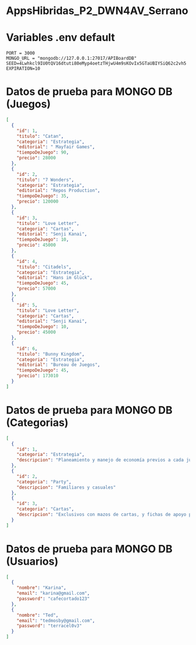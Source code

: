 # AppsHibridas_P2_DWN4AV_Serrano

# Variables .env default

    PORT = 3000
    MONGO_URL = "mongodb://127.0.0.1:27017/APIBoardDB"
    SEED=4Lwhkcl9IU0tQV16dtuti80eMyp4oetzTHjwU4m9sKOvIx5GTaUBIYSiQ62c2vh5
    EXPIRATION=10

# Datos de prueba para MONGO DB (Juegos)

```json
[
  {
    "id": 1,
    "titulo": "Catan",
    "categoria": "Estrategia",
    "editorial": " Mayfair Games",
    "tiempoDeJuego": 90,
    "precio": 28000
  },
  {
    "id": 2,
    "titulo": "7 Wonders",
    "categoria": "Estrategia",
    "editorial": "Repos Production",
    "tiempoDeJuego": 35,
    "precio": 120000
  },
  {
    "id": 3,
    "titulo": "Love Letter",
    "categoria": "Cartas",
    "editorial": "Senji Kanai",
    "tiempoDeJuego": 10,
    "precio": 45000
  },
  {
    "id": 4,
    "titulo": "Citadels",
    "categoria": "Estrategia",
    "editorial": "Hans im Glück",
    "tiempoDeJuego": 45,
    "precio": 57000
  },
  {
    "id": 5,
    "titulo": "Love Letter",
    "categoria": "Cartas",
    "editorial": "Senji Kanai",
    "tiempoDeJuego": 10,
    "precio": 45000
  },
  {
    "id": 6,
    "titulo": "Bunny Kingdom",
    "categoria": "Estrategia",
    "editorial": "Bureau de Juegos",
    "tiempoDeJuego": 45,
    "precio": 173010
  }
]
```

# Datos de prueba para MONGO DB (Categorias)

```json
[
  {
    "id": 1,
    "categoria": "Estrategia",
    "descripcion": "Planeamiento y manejo de economía previos a cada jugada"
  },
  {
    "id": 2,
    "categoria": "Party",
    "descripcion": "Familiares y casuales"
  },
  {
    "id": 3,
    "categoria": "Cartas",
    "descripcion": "Exclusivos con mazos de cartas, y fichas de apoyo para puntaje"
  }
]
```

# Datos de prueba para MONGO DB (Usuarios)

```json
[
  {
    "nombre": "Karina",
    "email": "karina@gmail.com",
    "password": "cafecortado123"
  },
  {
    "nombre": "Ted",
    "email": "tedmosby@gmail.com",
    "password": "terracel0v3"
  }
]
```
